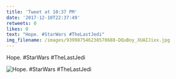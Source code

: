 ```yaml
---
title: 'Tweet at 10:37 PM'
date: '2017-12-10T22:37:49'
retweets: 0
likes: 0
text: "Hope. #StarWars #TheLastJedi"
img_filename: /images/939987546238578688-DQuBoy_XUAIJixx.jpg
---
```

Hope. #StarWars #TheLastJedi

![Hope. #StarWars #TheLastJedi](/images/939987546238578688-DQuBoy_XUAIJixx.jpg "Hope. #StarWars #TheLastJedi")